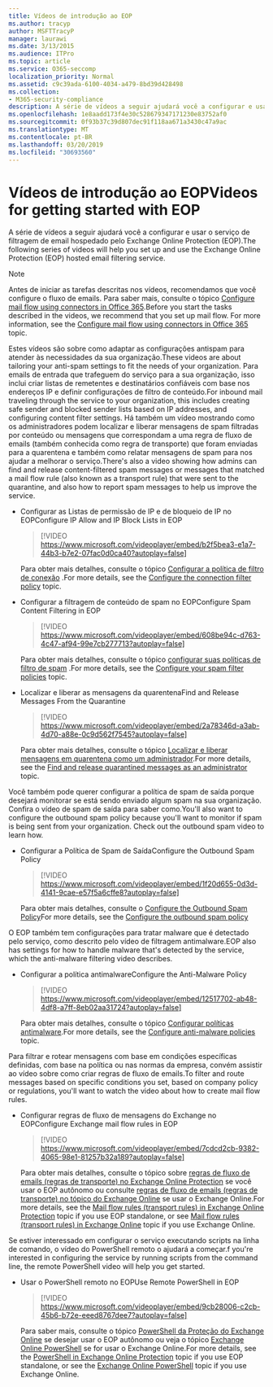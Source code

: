 ```yaml
---
title: Vídeos de introdução ao EOP
ms.author: tracyp
author: MSFTTracyP
manager: laurawi
ms.date: 3/13/2015
ms.audience: ITPro
ms.topic: article
ms.service: O365-seccomp
localization_priority: Normal
ms.assetid: c9c39ada-6100-4034-a479-8bd39d428498
ms.collection:
- M365-security-compliance
description: A série de vídeos a seguir ajudará você a configurar e usar o serviço de filtragem de email hospedado pelo Exchange Online Protection (EOP).
ms.openlocfilehash: 1e8aadd173f4e30c528679347171230e83752af0
ms.sourcegitcommit: 0f93b37c39d807dec91f118aa671a3430c47a9ac
ms.translationtype: MT
ms.contentlocale: pt-BR
ms.lasthandoff: 03/20/2019
ms.locfileid: "30693560"
---
```

# <a name="videos-for-getting-started-with-eop"></a><span data-ttu-id="751bd-103">Vídeos de introdução ao EOP</span><span class="sxs-lookup"><span data-stu-id="751bd-103">Videos for getting started with EOP</span></span>

<span data-ttu-id="751bd-104">A série de vídeos a seguir ajudará você a configurar e usar o serviço de filtragem de email hospedado pelo Exchange Online Protection (EOP).</span><span class="sxs-lookup"><span data-stu-id="751bd-104">The following series of videos will help you set up and use the Exchange Online Protection (EOP) hosted email filtering service.</span></span>
  
> [!NOTE]
> <span data-ttu-id="751bd-p101">Antes de iniciar as tarefas descritas nos vídeos, recomendamos que você configure o fluxo de emails. Para saber mais, consulte o tópico [Configure mail flow using connectors in Office 365](http://technet.microsoft.com/library/854b5a50-4462-4836-a092-37e208d29624.aspx).</span><span class="sxs-lookup"><span data-stu-id="751bd-p101">Before you start the tasks described in the videos, we recommend that you set up mail flow. For more information, see the [Configure mail flow using connectors in Office 365](http://technet.microsoft.com/library/854b5a50-4462-4836-a092-37e208d29624.aspx) topic.</span></span> 
  
<span data-ttu-id="751bd-107">Estes vídeos são sobre como adaptar as configurações antispam para atender às necessidades da sua organização.</span><span class="sxs-lookup"><span data-stu-id="751bd-107">These videos are about tailoring your anti-spam settings to fit the needs of your organization.</span></span> <span data-ttu-id="751bd-108">Para emails de entrada que trafeguem do serviço para a sua organização, isso inclui criar listas de remetentes e destinatários confiáveis com base nos endereços IP e definir configurações de filtro de conteúdo.</span><span class="sxs-lookup"><span data-stu-id="751bd-108">For inbound mail traveling through the service to your organization, this includes creating safe sender and blocked sender lists based on IP addresses, and configuring content filter settings.</span></span> <span data-ttu-id="751bd-109">Há também um vídeo mostrando como os administradores podem localizar e liberar mensagens de spam filtradas por conteúdo ou mensagens que correspondam a uma regra de fluxo de emails (também conhecida como regra de transporte) que foram enviadas para a quarentena e também como relatar mensagens de spam para nos ajudar a melhorar o serviço.</span><span class="sxs-lookup"><span data-stu-id="751bd-109">There's also a video showing how admins can find and release content-filtered spam messages or messages that matched a mail flow rule (also known as a transport rule) that were sent to the quarantine, and also how to report spam messages to help us improve the service.</span></span>
  
- <span data-ttu-id="751bd-110">Configurar as Listas de permissão de IP e de bloqueio de IP no EOP</span><span class="sxs-lookup"><span data-stu-id="751bd-110">Configure IP Allow and IP Block Lists in EOP</span></span>
    > [!VIDEO https://www.microsoft.com/videoplayer/embed/b2f5bea3-e1a7-44b3-b7e2-07fac0d0ca40?autoplay=false]
  
    <span data-ttu-id="751bd-111">Para obter mais detalhes, consulte o tópico [Configurar a política de filtro de conexão](../configure-the-connection-filter-policy.md) .</span><span class="sxs-lookup"><span data-stu-id="751bd-111">For more details, see the [Configure the connection filter policy](../configure-the-connection-filter-policy.md) topic.</span></span> 
    
- <span data-ttu-id="751bd-112">Configurar a filtragem de conteúdo de spam no EOP</span><span class="sxs-lookup"><span data-stu-id="751bd-112">Configure Spam Content Filtering in EOP</span></span>
    > [!VIDEO https://www.microsoft.com/videoplayer/embed/608be94c-d763-4c47-af94-99e7cb277713?autoplay=false]
  
    <span data-ttu-id="751bd-113">Para obter mais detalhes, consulte o tópico [configurar suas políticas de filtro de spam](../configure-your-spam-filter-policies.md) .</span><span class="sxs-lookup"><span data-stu-id="751bd-113">For more details, see the [Configure your spam filter policies](../configure-your-spam-filter-policies.md) topic.</span></span> 
    
- <span data-ttu-id="751bd-114">Localizar e liberar as mensagens da quarentena</span><span class="sxs-lookup"><span data-stu-id="751bd-114">Find and Release Messages From the Quarantine</span></span>
    > [!VIDEO https://www.microsoft.com/videoplayer/embed/2a78346d-a3ab-4d70-a88e-0c9d562f7545?autoplay=false]
  
    <span data-ttu-id="751bd-115">Para obter mais detalhes, consulte o tópico [Localizar e liberar mensagens em quarentena como um administrador](../find-and-release-quarantined-messages-as-an-administrator.md).</span><span class="sxs-lookup"><span data-stu-id="751bd-115">For more details, see the [Find and release quarantined messages as an administrator](../find-and-release-quarantined-messages-as-an-administrator.md) topic.</span></span> 
    
<span data-ttu-id="751bd-p103">Você também pode querer configurar a política de spam de saída porque desejará monitorar se está sendo enviado algum spam na sua organização. Confira o vídeo de spam de saída para saber como.</span><span class="sxs-lookup"><span data-stu-id="751bd-p103">You'll also want to configure the outbound spam policy because you'll want to monitor if spam is being sent from your organization. Check out the outbound spam video to learn how.</span></span>
  
- <span data-ttu-id="751bd-118">Configurar a Política de Spam de Saída</span><span class="sxs-lookup"><span data-stu-id="751bd-118">Configure the Outbound Spam Policy</span></span>
    > [!VIDEO https://www.microsoft.com/videoplayer/embed/1f20d655-0d3d-4141-9cae-e57f5a6cffe8?autoplay=false]
  
    <span data-ttu-id="751bd-119">Para obter mais detalhes, consulte o [Configure the Outbound Spam Policy](../configure-the-outbound-spam-policy.md)</span><span class="sxs-lookup"><span data-stu-id="751bd-119">For more details, see the [Configure the outbound spam policy](../configure-the-outbound-spam-policy.md)</span></span>
    
<span data-ttu-id="751bd-120">O EOP também tem configurações para tratar malware que é detectado pelo serviço, como descrito pelo vídeo de filtragem antimalware.</span><span class="sxs-lookup"><span data-stu-id="751bd-120">EOP also has settings for how to handle malware that's detected by the service, which the anti-malware filtering video describes.</span></span>
  
- <span data-ttu-id="751bd-121">Configurar a política antimalware</span><span class="sxs-lookup"><span data-stu-id="751bd-121">Configure the Anti-Malware Policy</span></span>
    > [!VIDEO https://www.microsoft.com/videoplayer/embed/12517702-ab48-4df8-a7ff-8eb02aa31724?autoplay=false]
  
    <span data-ttu-id="751bd-122">Para obter mais detalhes, consulte o tópico [Configurar políticas antimalware](../configure-anti-malware-policies.md).</span><span class="sxs-lookup"><span data-stu-id="751bd-122">For more details, see the [Configure anti-malware policies](../configure-anti-malware-policies.md) topic.</span></span> 
    
<span data-ttu-id="751bd-123">Para filtrar e rotear mensagens com base em condições específicas definidas, com base na política ou nas normas da empresa, convém assistir ao vídeo sobre como criar regras de fluxo de emails.</span><span class="sxs-lookup"><span data-stu-id="751bd-123">To filter and route messages based on specific conditions you set, based on company policy or regulations, you'll want to watch the video about how to create mail flow rules.</span></span>
  
- <span data-ttu-id="751bd-124">Configurar regras de fluxo de mensagens do Exchange no EOP</span><span class="sxs-lookup"><span data-stu-id="751bd-124">Configure Exchange mail flow rules in EOP</span></span>
    > [!VIDEO https://www.microsoft.com/videoplayer/embed/7cdcd2cb-9382-4065-98e1-81257b32a189?autoplay=false]
  
    <span data-ttu-id="751bd-125">Para obter mais detalhes, consulte o tópico sobre [regras de fluxo de emails (regras de transporte) no Exchange Online Protection](mail-flow-rules-transport-rules-0.md) se você usar o EOP autônomo ou consulte [regras de fluxo de emails (regras de transporte) no tópico do Exchange Online](http://technet.microsoft.com/library/743bd525-0ca2-426d-b76c-b4a052bc8886.aspx) se usar o Exchange Online.</span><span class="sxs-lookup"><span data-stu-id="751bd-125">For more details, see the [Mail flow rules (transport rules) in Exchange Online Protection](mail-flow-rules-transport-rules-0.md) topic if you use EOP standalone, or see [Mail flow rules (transport rules) in Exchange Online](http://technet.microsoft.com/library/743bd525-0ca2-426d-b76c-b4a052bc8886.aspx) topic if you use Exchange Online.</span></span>
    
<span data-ttu-id="751bd-126">Se estiver interessado em configurar o serviço executando scripts na linha de comando, o vídeo do PowerShell remoto o ajudará a começar.</span><span class="sxs-lookup"><span data-stu-id="751bd-126">f you're interested in configuring the service by running scripts from the command line, the remote PowerShell video will help you get started.</span></span>
  
- <span data-ttu-id="751bd-127">Usar o PowerShell remoto no EOP</span><span class="sxs-lookup"><span data-stu-id="751bd-127">Use Remote PowerShell in EOP</span></span>
    > [!VIDEO https://www.microsoft.com/videoplayer/embed/9cb28006-c2cb-45b6-b72e-eeed8767dee7?autoplay=false]
  
    <span data-ttu-id="751bd-128">Para saber mais, consulte o tópico [PowerShell da Proteção do Exchange Online](http://technet.microsoft.com/library/f7918a88-774a-405e-945b-bc2f5ee9f748.aspx) se desejar usar o EOP autônomo ou veja o tópico [Exchange Online PowerShell](http://technet.microsoft.com/library/1cb603b0-2961-4afe-b879-b048fe0f64a2.aspx) se for usar o Exchange Online.</span><span class="sxs-lookup"><span data-stu-id="751bd-128">For more details, see the [PowerShell in Exchange Online Protection](http://technet.microsoft.com/library/f7918a88-774a-405e-945b-bc2f5ee9f748.aspx) topic if you use EOP standalone, or see the [Exchange Online PowerShell](http://technet.microsoft.com/library/1cb603b0-2961-4afe-b879-b048fe0f64a2.aspx) topic if you use Exchange Online.</span></span> 
    

